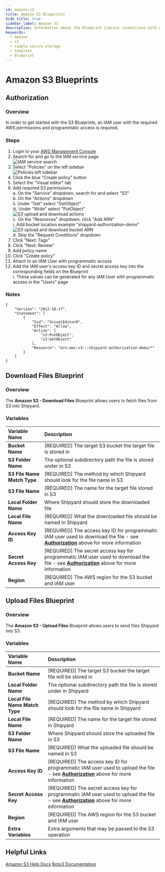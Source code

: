 ```yaml
---
id: amazon-s3
title: Amazon S3 Blueprints
hide_title: true
sidebar_label: Amazon S3
description: Information about the Blueprint Library connections with Amazon S3.
keywords:
  - amazon
  - s3
  - simple secure storage
  - template
  - blueprint
---
```


# Amazon S3 Blueprints

## Authorization

### Overview

In order to get started with the S3 Blueprints, an IAM user with the required AWS permissions and programmatic access is required.

### Steps

1. Login to your [AWS Management Console](https://aws.amazon.com/console/)  
2. Search for and go to the IAM service page  
	![IAM service search](../.gitbook/assets/iam-service-search.png)  
3. Select "Policies" on the left sidebar  
	![Policies left sidebar](../.gitbook/assets/policies-left-sidebar.png)  
4. Click the blue "Create policy" button  
5. Select the "Visual editor" tab  
6. Add required S3 permissions  
	a. On the "Service" dropdown, search for and select "S3"  
	b. On the "Actions" dropdown  
		ii. Under "Get" select "GetObject"  
		iii. Under "Write" select "PutObject"  
		![S3 upload and download actions](../.gitbook/assets/s3-upload-download-actions.png)  
	c. On the "Resources" dropdown, click "Add ARN"  
		i. Add bucket location example "shipyard-authorization-demo"  
		![S3 upload and download bucket ARN](../.gitbook/assets/s3-upload-download-bucket-arn.png)  
	d. Skip the "Request Conditions" dropdown  
7. Click "Next: Tags"  
8. Click "Next: Review"  
9. Add policy name  
10. Click "Create policy"  
11. Attach to an IAM User with programmatic access  
12. Add the IAM user's access key ID and secret access key into the corresponding fields on the Blueprint  
	i. These values can be generated for any IAM User with programmatic access in the "Users" page  

### Notes

```
{
    "Version": "2012-10-17",
    "Statement": [
        {
            "Sid": "VisualEditor0",
            "Effect": "Allow",
            "Action": [
                "s3:PutObject",
                "s3:GetObject"
            ],
            "Resource": "arn:aws:s3:::shipyard-authorization-demo/*"
        }
    ]
}
```

## Download Files Blueprint

### Overview

The **Amazon S3 - Download Files** Blueprint allows users to fetch files from S3 into Shipyard.

### Variables

| Variable Name | Description |
|:---|:---|
| **Bucket Name** | [REQUIRED] The target S3 bucket the target file is stored in |
| **S3 Folder Name** | The optional subdirectory path the file is stored under in S3 |
| **S3 File Name Match Type** | [REQUIRED] The method by which Shipyard should look for the file name in S3 |
| **S3 File Name** | [REQUIRED] The name for the target file stored in S3 |
| **Local Folder Name** | Where Shipyard should store the downloaded file |
| **Local File Name** | [REQUIRED] What the downloaded file should be named in Shipyard |
| **Access Key ID** | [REQUIRED] The access key ID for programmatic IAM user used to download the file - see [**Authorization**](#authorization) above for more information |
| **Secret Access Key** | [REQUIRED] The secret access key for programmatic IAM user used to download the file - see [**Authorization**](#authorization) above for more information |
| **Region** | [REQUIRED] The AWS region for the S3 bucket and IAM user |

## Upload Files Blueprint

### Overview

The **Amazon S3 - Upload Files** Blueprint allows users to send files Shipyard into S3.

### Variables

| Variable Name | Description |
|:---|:---|
| **Bucket Name** | [REQUIRED] The target S3 bucket the target file will be stored in |
| **Local Folder Name** | The optional subdirectory path the file is stored under in Shipyard |
| **Local File Name Match Type** | [REQUIRED] The method by which Shipyard should look for the file name in Shipyard |
| **Local File Name** | [REQUIRED] The name for the target file stored in Shipyard |
| **S3 Folder Name** | Where Shipyard should store the uploaded file in S3 |
| **S3 File Name** | [REQUIRED] What the uploaded file should be named in S3 |
| **Access Key ID** | [REQUIRED] The access key ID for programmatic IAM user used to upload the file - see [**Authorization**](#authorization) above for more information |
| **Secret Access Key** | [REQUIRED] The secret access key for programmatic IAM user used to upload the file - see [**Authorization**](#authorization) above for more information |
| **Region** | [REQUIRED] The AWS region for the S3 bucket and IAM user |
| **Extra Variables** | Extra arguments that may be passed to the S3 operation |

## Helpful Links

[Amazon S3 Help Docs](https://docs.aws.amazon.com/s3/) [Boto3 Documentation](https://boto3.amazonaws.com/v1/documentation/api/latest/index.html)
